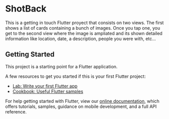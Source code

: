 # ShotBack

This is a getting in touch Flutter proyect that consists on two views. The first shows a list of cards containing a bunch of images. Once you tap one, you get to the second view where the image is ampliated and its shown detailed information like location, date, a description, people you were with, etc... 

## Getting Started

This project is a starting point for a Flutter application.

A few resources to get you started if this is your first Flutter project:

- [Lab: Write your first Flutter app](https://flutter.dev/docs/get-started/codelab)
- [Cookbook: Useful Flutter samples](https://flutter.dev/docs/cookbook)

For help getting started with Flutter, view our
[online documentation](https://flutter.dev/docs), which offers tutorials,
samples, guidance on mobile development, and a full API reference.
